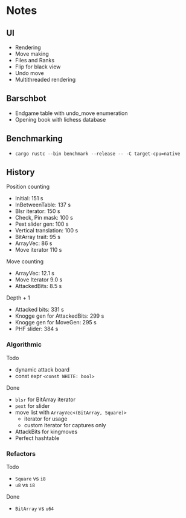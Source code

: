 # Notes

## UI

- Rendering
- Move making
- Files and Ranks
- Flip for black view
- Undo move
- Multithreaded rendering

## Barschbot

- Endgame table with undo_move enumeration
- Opening book with lichess database

## Benchmarking

- `cargo rustc --bin benchmark --release -- -C target-cpu=native`

## History

Position counting

- Initial: 151 s
- InBetweenTable: 137 s
- Blsr iterator: 150 s
- Check, Pin mask: 100 s
- Pext slider gen: 100 s
- Vertical translation: 100 s
- BitArray trait: 95 s
- ArrayVec: 86 s
- Move iterator 110 s

Move counting

- ArrayVec: 12.1 s
- Move Iterator 9.0 s
- AttackedBits: 8.5 s

Depth + 1

- Attacked bits: 331 s
- Knogge gen for AttackedBits: 299 s
- Knogge gen for MoveGen: 295 s
- PHF slider: 384 s

### Algorithmic

Todo

- dynamic attack board
- const expr `<const WHITE: bool>`

Done

- `blsr` for BitArray iterator
- `pext` for slider
- move list with `ArrayVec<(BitArray, Square)>`
  - iterator for usage
  - custom iterator for captures only
- AttackBits for kingmoves
- Perfect hashtable

### Refactors

Todo

- `Square` vs `i8`
- `u8` vs  `i8`

Done

- `BitArray` vs `u64`
